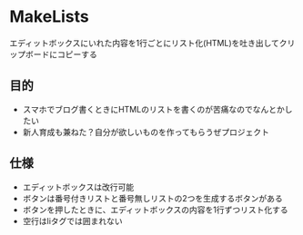 # MakeLists
エディットボックスにいれた内容を1行ごとにリスト化(HTML)を吐き出してクリップボードにコピーする

## 目的
- スマホでブログ書くときにHTMLのリストを書くのが苦痛なのでなんとかしたい
- 新人育成も兼ねた？自分が欲しいものを作ってもらうぜプロジェクト

## 仕様
- エディットボックスは改行可能
- ボタンは番号付きリストと番号無しリストの2つを生成するボタンがある
- ボタンを押したときに、エディットボックスの内容を1行ずつリスト化する
- 空行はliタグでは囲まれない
